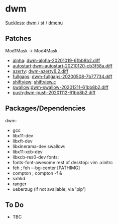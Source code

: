 # dwm
[Suckless](https://suckless.org): [dwm](https://github.com/MatthiasBenaets/dwm) / [st](https://github.com/MatthiasBenaets/st) / [dmenu](https://github.com/MatthiasBenaets/dmenu)
## Patches
Mod1Mask -> Mod4Mask
- [alpha](https://dwm.suckless.org/patches/alpha/): [dwm-alpha-20201019-61bb8b2.diff](https://dwm.suckless.org/patches/alpha/dwm-alpha-20201019-61bb8b2.diff)
- [autostart](https://dwm.suckless.org/patches/autostart):[dwm-autostart-20210120-cb3f58a.diff](https://dwm.suckless.org/patches/autostart/dwm-autostart-20210120-cb3f58a.diff)
- [azerty](https://dwm.suckless.org/patches/azerty/): [dwm-azerty6.2.diff](https://dwm.suckless.org/patches/azerty/dwm-azerty6.2.diff)
- [fullgaps](https://dwm.suckless.org/patches/fullgaps): [dwm-fullgaps-20200508-7b77734.diff](https://dwm.suckless.org/patches/fullgaps/dwm-fullgaps-20200508-7b77734.diff)
- [shiftview](https://dwm.suckless.org/patches/nextprev): [shiftview.c](https://lists.suckless.org/dev/att-7590/shiftview.c)
- [swallow](https://dwm.suckless.org/patches/swallow):[dwm-swallow-20201211-61bb8b2.diff](https://dwm.suckless.org/patches/swallow/dwm-swallow-20201211-61bb8b2.diff)
- [push](https://dwm.suckless.org/patches/push):[dwm-push-20201112-61bb8b2.diff](https://dwm.suckless.org/patches/push/dwm-push-20201112-61bb8b2.diff)
## Packages/Dependencies
dwm:
- gcc
- libx11-dev
- libxft-dev
- libxinerama-dev 
swallow:
- libx11-xcb-dev
- libxcb-res0-dev
fonts:
- fonts-font-awesome
rest of desktop:	vim .xinitrc
- feh		;	feh --bg-center [PATHIMG]
- compton	;	compton -f &
- sxhkd
- ranger
- ueberzug (if not available, via 'pip') 
## To Do
- TBC



